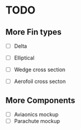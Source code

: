 # TODO

## More Fin types
- [ ] Delta
- [ ] Elliptical
- [ ] Wedge cross section
- [ ] Aerofoil cross secton


## More Components
- [ ] Aviaonics mockup
- [ ] Parachute mockup
